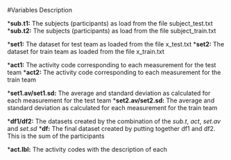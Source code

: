 #Variables Description

***sub.t1:** The subjects (participants) as load from the file subject_test.txt 
***sub.t2:** The subjects (participants) as load from the file subject_train.txt

***set1:** The dataset for test team as loaded from the file x_test.txt
***set2:** The dataset for train team as loaded from the file x_train.txt

***act1:** The activity code corresponding to each measurement for the test team
***act2:** The activity code corresponding to each measurement for the train team

***set1.av/set1.sd:** The average and standard deviation as calculated for each measurement for the test team
***set2.av/set2.sd:** The average and standard deviation as calculated for each measurement for the train team

***df1/df2:** The datasets created by the combination of the _sub.t_, _act_, _set.av_ and _set.sd_
***df:** The final dataset created by putting together df1 and df2. This is the sum of the participants

***act.lbl:** The activity codes with the description of each

